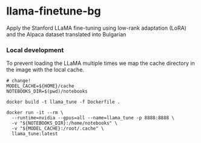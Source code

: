 # llama-finetune-bg
Apply the Stanford LLaMA fine-tuning using low-rank adaptation (LoRA) and the Alpaca dataset translated into Bulgarian


### Local development

To prevent loading the LLaMA multiple times we map the cache directory in the image with the local cache.

```shell
# change!
MODEL_CACHE=${HOME}/cache
NOTEBOOKS_DIR=$(pwd)/notebooks

docker build -t llama_tune -f Dockerfile .

docker run -it --rm \
  --runtime=nvidia --gpus=all --name=llama_tune -p 8888:8888 \
  -v "${NOTEBOOKS_DIR}:/home/notebooks" \
  -v "${MODEL_CACHE}:/root/.cache" \
  llama_tune:latest
```
